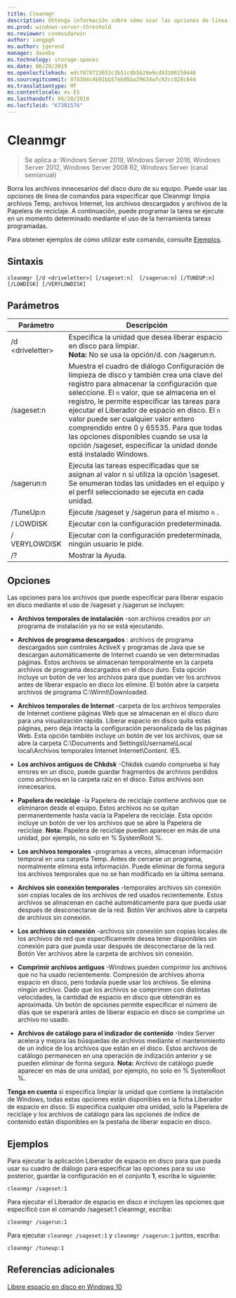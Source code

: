 ```yaml
---
title: Cleanmgr
description: Obtenga información sobre cómo usar las opciones de línea de comandos para configurar la herramienta de limpieza de disco (Cleanmgr.exe) para limpiar automáticamente determinados archivos.
ms.prod: windows-server-threshold
ms.reviewer: cosmosdarwin
author: iangpgh
ms.author: jgerend
manager: daveba
ms.technology: storage-spaces
ms.date: 06/20/2019
ms.openlocfilehash: edcf878723653c3b51c8b5b29e9cd93106159446
ms.sourcegitcommit: 078304c4b92bb57eb85ba29634afc92cc028c644
ms.translationtype: MT
ms.contentlocale: es-ES
ms.lasthandoff: 06/20/2019
ms.locfileid: "67301576"
---
```

# <a name="cleanmgr"></a>Cleanmgr

> Se aplica a: Windows Server 2019, Windows Server 2016, Windows Server 2012, Windows Server 2008 R2, Windows Server (canal semianual)

Borra los archivos innecesarios del disco duro de su equipo. Puede usar las opciones de línea de comandos para especificar que Cleanmgr limpia archivos Temp, archivos Internet, los archivos descargados y archivos de la Papelera de reciclaje. A continuación, puede programar la tarea se ejecute en un momento determinado mediante el uso de la herramienta tareas programadas.

Para obtener ejemplos de cómo utilizar este comando, consulte [Ejemplos](#examples).

## <a name="syntax"></a>Sintaxis

```
cleanmgr [/d <driveletter>] [/sageset:n]  [/sagerun:n] [/TUNEUP:n] [/LOWDISK] [/VERYLOWDISK]
```

## <a name="parameters"></a>Parámetros

|      Parámetro      |    Descripción     |
| ------------------- | ------------------ |
|  /d \<driveletter>          | Especifica la unidad que desea liberar espacio en disco para limpiar.<br>**Nota:** No se usa la opción/d. con /sagerun:n. |
| /sageset:n | Muestra el cuadro de diálogo Configuración de limpieza de disco y también crea una clave del registro para almacenar la configuración que seleccione. El `n` valor, que se almacena en el registro, le permite especificar las tareas para ejecutar el Liberador de espacio en disco. El `n` valor puede ser cualquier valor entero comprendido entre 0 y 65535. Para que todas las opciones disponibles cuando se usa la opción /sageset, especificar la unidad donde está instalado Windows.  |
|  /sagerun:n  |  Ejecuta las tareas especificadas que se asignan al valor n si utiliza la opción \sageset. Se enumeran todas las unidades en el equipo y el perfil seleccionado se ejecuta en cada unidad.           |
| /TuneUp:n    | Ejecute /sageset y /sagerun para el mismo `n` . |
| / LOWDISK     | Ejecutar con la configuración predeterminada. |
| / VERYLOWDISK | Ejecutar con la configuración predeterminada, ningún usuario le pide. |
| /?           | Mostrar la Ayuda. |

## <a name="options"></a>Opciones

Las opciones para los archivos que puede especificar para liberar espacio en disco mediante el uso de /sageset y /sagerun se incluyen:

- **Archivos temporales de instalación** -son archivos creados por un programa de instalación ya no se está ejecutando.

- **Archivos de programa descargados** : archivos de programa descargados son controles ActiveX y programas de Java que se descargan automáticamente de Internet cuando se ven determinadas páginas. Estos archivos se almacenan temporalmente en la carpeta archivos de programa descargados en el disco duro. Esta opción incluye un botón de ver los archivos para que puedan ver los archivos antes de liberar espacio en disco los elimine. El botón abre la carpeta archivos de programa C:\Winnt\Downloaded.

- **Archivos temporales de Internet** -carpeta de los archivos temporales de Internet contiene páginas Web que se almacenan en el disco duro para una visualización rápida. Liberar espacio en disco quita estas páginas, pero deja intacta la configuración personalizada de las páginas Web. Esta opción también incluye un botón de ver los archivos, que se abre la carpeta C:\Documents and Settings\Username\Local local\Archivos temporales Internet Internet\Content. IE5. 

- **Los archivos antiguos de Chkdsk** -Chkdsk cuando comprueba si hay errores en un disco, puede guardar fragmentos de archivos perdidos como archivos en la carpeta raíz en el disco. Estos archivos son innecesarios.

- **Papelera de reciclaje** -la Papelera de reciclaje contiene archivos que se eliminaron desde el equipo. Estos archivos no se quitan permanentemente hasta vacía la Papelera de reciclaje. Esta opción incluye un botón de ver los archivos que se abre la Papelera de reciclaje. **Nota:** Papelera de reciclaje pueden aparecer en más de una unidad, por ejemplo, no solo en % SystemRoot %.

- **Los archivos temporales** -programas a veces, almacenan información temporal en una carpeta Temp. Antes de cerrarse un programa, normalmente elimina esta información. Puede eliminar de forma segura los archivos temporales que no se han modificado en la última semana.

- **Archivos sin conexión temporales** -temporales archivos sin conexión son copias locales de los archivos de red usados recientemente. Estos archivos se almacenan en caché automáticamente para que pueda usar después de desconectarse de la red. Botón Ver archivos abre la carpeta de archivos sin conexión.

- **Los archivos sin conexión** -archivos sin conexión son copias locales de los archivos de red que específicamente desea tener disponibles sin conexión para que pueda usar después de desconectarse de la red. Botón Ver archivos abre la carpeta de archivos sin conexión.

- **Comprimir archivos antiguos** -Windows pueden comprimir los archivos que no ha usado recientemente. Compresión de archivos ahorra espacio en disco, pero todavía puede usar los archivos. Se elimina ningún archivo. Dado que los archivos se comprimen con distintas velocidades, la cantidad de espacio en disco que obtendrán es aproximada. Un botón de opciones permite especificar el número de días que se esperará antes de liberar espacio en disco se comprime un archivo no usado.

- **Archivos de catálogo para el indizador de contenido** -Index Server acelera y mejora las búsquedas de archivos mediante el mantenimiento de un índice de los archivos que están en el disco. Estos archivos de catálogo permanecen en una operación de indización anterior y se pueden eliminar de forma segura. **Nota:** Archivo de catálogo puede aparecer en más de una unidad, por ejemplo, no solo en % SystemRoot %.

**Tenga en cuenta** si especifica limpiar la unidad que contiene la instalación de Windows, todas estas opciones están disponibles en la ficha Liberador de espacio en disco. Si especifica cualquier otra unidad, solo la Papelera de reciclaje y los archivos de catálogo para las opciones de índice de contenido están disponibles en la pestaña de liberar espacio en disco. 

## <a name="examples"></a>Ejemplos

Para ejecutar la aplicación Liberador de espacio en disco para que pueda usar su cuadro de diálogo para especificar las opciones para su uso posterior, guardar la configuración en el conjunto **1**, escriba lo siguiente:

```
cleanmgr /sageset:1
```

Para ejecutar el Liberador de espacio en disco e incluyen las opciones que especificó con el comando /sageset:1 cleanmgr, escriba:

```
cleanmgr /sagerun:1
```

Para ejecutar ```cleanmgr /sageset:1``` y ```cleanmgr /sagerun:1``` juntos, escriba:

```
cleanmgr /tuneup:1
```

## <a name="additional-references"></a>Referencias adicionales

[Libere espacio en disco en Windows 10](https://support.microsoft.com/en-us/help/12425/windows-10-free-up-drive-space)
